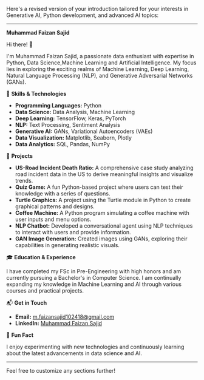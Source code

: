 Here's a revised version of your introduction tailored for your interests in Generative AI, Python development, and advanced AI topics:

---

**Muhammad Faizan Sajid**

Hi there! 👋

I'm Muhammad Faizan Sajid, a passionate data enthusiast with expertise in Python, Data Science,Machine Learning and Artificial Intelligence. My focus lies in exploring the exciting realms of Machine Learning, Deep Learning, Natural Language Processing (NLP), and Generative Adversarial Networks (GANs).

🔧 **Skills & Technologies**

- **Programming Languages:** Python
- **Data Science:** Data Analysis, Machine Learning
- **Deep Learning:** TensorFlow, Keras, PyTorch
- **NLP:** Text Processing, Sentiment Analysis
- **Generative AI:** GANs, Variational Autoencoders (VAEs)
- **Data Visualization:** Matplotlib, Seaborn, Plotly
- **Data Analytics:** SQL, Pandas, NumPy

🌟 **Projects**

- **US-Road Incident Death Ratio:** A comprehensive case study analyzing road incident data in the US to derive meaningful insights and visualize trends.
- **Quiz Game:** A fun Python-based project where users can test their knowledge with a series of questions.
- **Turtle Graphics:** A project using the Turtle module in Python to create graphical patterns and designs.
- **Coffee Machine:** A Python program simulating a coffee machine with user inputs and menu options.
- **NLP Chatbot:** Developed a conversational agent using NLP techniques to interact with users and provide information.
- **GAN Image Generation:** Created images using GANs, exploring their capabilities in generating realistic visuals.

🎓 **Education & Experience**

I have completed my FSc in Pre-Engineering with high honors and am currently pursuing a Bachelor's in Computer Science. I am continually expanding my knowledge in Machine Learning and AI through various courses and practical projects.

📬 **Get in Touch**

- **Email:** m.faizansajid102418@gmail.com 
- **LinkedIn:** [Muhammad Faizan Sajid](https://www.linkedin.com/in/muhammadfaizansajid)

🎉 **Fun Fact**

I enjoy experimenting with new technologies and continuously learning about the latest advancements in data science and AI.

--- 

Feel free to customize any sections further!
